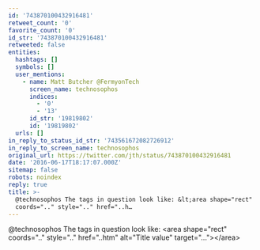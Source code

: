 ```yaml
---
id: '743870100432916481'
retweet_count: '0'
favorite_count: '0'
id_str: '743870100432916481'
retweeted: false
entities:
  hashtags: []
  symbols: []
  user_mentions:
    - name: Matt Butcher @FermyonTech
      screen_name: technosophos
      indices:
        - '0'
        - '13'
      id_str: '19819802'
      id: '19819802'
  urls: []
in_reply_to_status_id_str: '743561672082726912'
in_reply_to_screen_name: technosophos
original_url: https://twitter.com/jth/status/743870100432916481
date: '2016-06-17T18:17:07.000Z'
sitemap: false
robots: noindex
reply: true
title: >-
  @technosophos The tags in question look like: &lt;area shape="rect"
  coords=".." style=".." href="..h…
---
```


@technosophos The tags in question look like: &lt;area shape="rect" coords=".." style=".." href="..htm" alt="Title value" target="..."&gt;&lt;/area&gt;